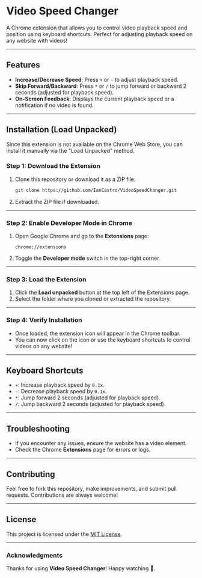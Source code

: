 # Video Speed Changer

A Chrome extension that allows you to control video playback speed and position using keyboard shortcuts. Perfect for adjusting playback speed on any website with videos!

---

## Features
- **Increase/Decrease Speed**: Press `+` or `-` to adjust playback speed.
- **Skip Forward/Backward**: Press `*` or `/` to jump forward or backward 2 seconds (adjusted for playback speed).
- **On-Screen Feedback**: Displays the current playback speed or a notification if no video is found.

---

## Installation (Load Unpacked)

Since this extension is not available on the Chrome Web Store, you can install it manually via the "Load Unpacked" method.

### Step 1: Download the Extension
1. Clone this repository or download it as a ZIP file:
   ```bash
   git clone https://github.com/IanCastro/VideoSpeedChanger.git
   ```
2. Extract the ZIP file if downloaded.

---

### Step 2: Enable Developer Mode in Chrome
1. Open Google Chrome and go to the **Extensions** page:
   ```
   chrome://extensions
   ```
2. Toggle the **Developer mode** switch in the top-right corner.

---

### Step 3: Load the Extension
1. Click the **Load unpacked** button at the top left of the Extensions page.
2. Select the folder where you cloned or extracted the repository.

---

### Step 4: Verify Installation
- Once loaded, the extension icon will appear in the Chrome toolbar.
- You can now click on the icon or use the keyboard shortcuts to control videos on any website!

---

## Keyboard Shortcuts
- `+`: Increase playback speed by `0.1x`.
- `-`: Decrease playback speed by `0.1x`.
- `*`: Jump forward 2 seconds (adjusted for playback speed).
- `/`: Jump backward 2 seconds (adjusted for playback speed).

---

## Troubleshooting
- If you encounter any issues, ensure the website has a video element.
- Check the Chrome **Extensions** page for errors or logs.

---

## Contributing
Feel free to fork this repository, make improvements, and submit pull requests. Contributions are always welcome!

---

## License
This project is licensed under the [MIT License](LICENSE).

---

### Acknowledgments
Thanks for using **Video Speed Changer**! Happy watching 🎥.

